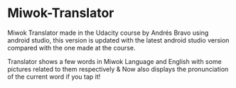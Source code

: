 # Miwok-Translator


Miwok Translator made in the Udacity course by Andrés Bravo using android studio,
this version is updated with the latest android studio version compared with the one made at the
course.

Translator shows a few words in Miwok Language and English with some pictures related to them respectively
&
Now also displays the pronunciation of the current word if you tap it!